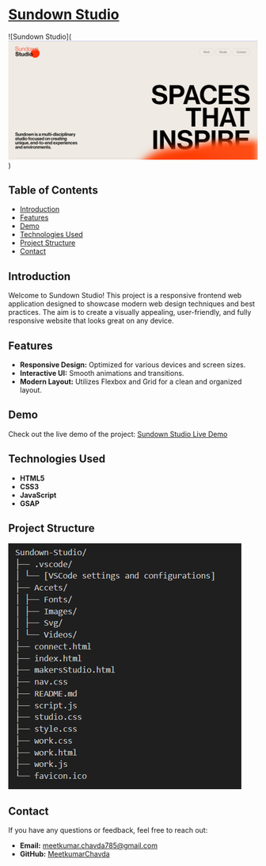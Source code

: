 ﻿# [Sundown Studio](https://meetkumarchavda.github.io/Sundown-Studio/)

![Sundown Studio](![alt text](image.png))

## Table of Contents

- [Introduction](#introduction)
- [Features](#features)
- [Demo](#demo)
- [Technologies Used](#technologies-used)
- [Project Structure](#project-structure)
- [Contact](#contact)

## Introduction

Welcome to Sundown Studio! This project is a responsive frontend web application designed to showcase modern web design techniques and best practices. The aim is to create a visually appealing, user-friendly, and fully responsive website that looks great on any device.

## Features

- **Responsive Design:** Optimized for various devices and screen sizes.
- **Interactive UI:** Smooth animations and transitions.
- **Modern Layout:** Utilizes Flexbox and Grid for a clean and organized layout.

## Demo

Check out the live demo of the project: [Sundown Studio Live Demo](https://meetkumarchavda.github.io/Sundown-Studio/)

## Technologies Used

- **HTML5**
- **CSS3**
- **JavaScript**
- **GSAP** 

## Project Structure
![alt text](image-1.png)

## Contact

If you have any questions or feedback, feel free to reach out:

- **Email:** meetkumar.chavda785@gmail.com
- **GitHub:** [MeetkumarChavda](https://github.com/MeetkumarChavda)
